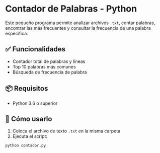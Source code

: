 # Contador de Palabras - Python

Este pequeño programa permite analizar archivos `.txt`, contar palabras, encontrar las más frecuentes y consultar la frecuencia de una palabra específica.

## ✅ Funcionalidades

- Contador total de palabras y líneas
- Top 10 palabras más comunes
- Búsqueda de frecuencia de palabra

## 📦 Requisitos

- Python 3.6 o superior

## 🚀 Cómo usarlo

1. Coloca el archivo de texto `.txt` en la misma carpeta
2. Ejecuta el script:

```bash
python contador.py


